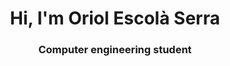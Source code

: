 <h1 align="center">Hi, I'm Oriol Escolà Serra</h1>
<h3 align="center">Computer engineering student</h3>




